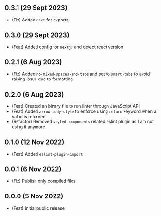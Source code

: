 ## 0.3.1 (29 Sept 2023)

-   (Fix) Added `next` for exports

## 0.3.0 (29 Sept 2023)

-   (Feat) Added config for `nextjs` and detect react version

## 0.2.1 (6 Aug 2023)

-   (Fix) Added `no-mixed-spaces-and-tabs` and set to `smart-tabs` to avoid raising issue due to formatting

## 0.2.0 (6 Aug 2023)

-   (Feat) Created an binary file to run linter through JavaScript API
-   (Feat) Added `arrow-body-style` to enforce using `return` keyword when a value is returned
-   (Refactor) Removed `styled-components` related eslint plugin as I am not using it anymore

## 0.1.0 (12 Nov 2022)

-   (Feat) Added `eslint-plugin-import`

## 0.0.1 (6 Nov 2022)

-   (Fix) Publish only compiled files

## 0.0.0 (5 Nov 2022)

-   (Feat) Initial public release
